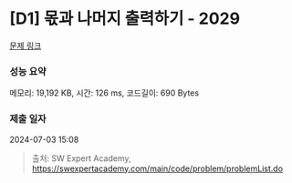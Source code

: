 # [D1] 몫과 나머지 출력하기 - 2029 

[문제 링크](https://swexpertacademy.com/main/code/problem/problemDetail.do?contestProbId=AV5QGNvKAtEDFAUq) 

### 성능 요약

메모리: 19,192 KB, 시간: 126 ms, 코드길이: 690 Bytes

### 제출 일자

2024-07-03 15:08



> 출처: SW Expert Academy, https://swexpertacademy.com/main/code/problem/problemList.do